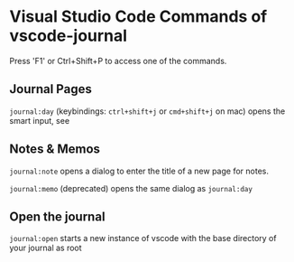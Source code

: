 # Visual Studio Code Commands of vscode-journal
Press 'F1' or Ctrl+Shift+P to access one of the  commands. 


## Journal Pages
`journal:day` (keybindings: `ctrl+shift+j` or `cmd+shift+j` on mac) opens the smart input, see 




## Notes & Memos
`journal:note` opens a dialog to enter the title of a new page for notes. 

`journal:memo` (deprecated) opens the same dialog as `journal:day` 

## Open the journal
`journal:open` starts a new instance of vscode with the base directory of your journal as root 